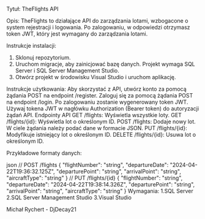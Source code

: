Tytuł: TheFlights API

Opis: TheFlights to działające API do zarządzania lotami, wzbogacone o system rejestracji i logowania. Po zalogowaniu, w odpowiedzi otrzymasz token JWT, który jest wymagany do zarządzania lotami.

Instrukcje instalacji:

1. Sklonuj repozytorium.
2. Uruchom migracje, aby zainicjować bazę danych. Projekt wymaga SQL Server i SQL Server Management Studio.
3. Otwórz projekt w środowisku Visual Studio i uruchom aplikację.

Instrukcje użytkowania:
Aby skorzystać z API, utwórz konto za pomocą żądania POST na endpoint /register.
Zaloguj się za pomocą żądania POST na endpoint /login. Po zalogowaniu zostanie wygenerowany token JWT.
Używaj tokena JWT w nagłówku Authorization (Bearer token) do autoryzacji żądań API.
Endpointy API
GET /flights: Wyświetla wszystkie loty.
GET /flights/{id}: Wyświetla lot o określonym ID.
POST /flights: Dodaje nowy lot. W ciele żądania należy podać dane w formacie JSON.
PUT /flights/{id}: Modyfikuje istniejący lot o określonym ID.
DELETE /flights/{id}: Usuwa lot o określonym ID.

Przykładowe formaty danych:

json
// POST /flights
{
"flightNumber": "string",
"departureDate": "2024-04-22T19:36:32.125Z",
"departurePoint": "string",
"arrivalPoint": "string",
"aircraftType": "string"
}
// PUT /flights/{id}
{
"flightNumber": "string",
"departureDate": "2024-04-22T19:38:14.326Z",
"departurePoint": "string",
"arrivalPoint": "string",
"aircraftType": "string"
}
Wymagania:
1.SQL Server
2.SQL Server Management Studio
3.Visual Studio

Michał Rychert - DjDecay21
